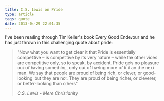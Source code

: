 ```yaml
---
title: C.S. Lewis on Pride
type: article
tags: quote
date: 2013-04-29 22:01:35
---
```

<p> I&#39;ve been reading through Tim Keller&#39;s book Every Good Endevour and he has just thrown in this challenging quote about pride:</p><blockquote> <p> &quot;Now what you want to get clear it that Pride is essentially competitive &ndash; is competitive by its very nature &ndash; while the other vices are competitive only, so to speak, by accident. Pride gets no pleasure out of having something, only out of having more of it than the next man. We say that people are proud of being rich, or clever, or good-looking, but they are not. They are proud of being richer, or cleverer, or better-looking than others&quot;</p> <p> <cite>C.S. Lewis - Mere Christianity</cite></p></blockquote>
